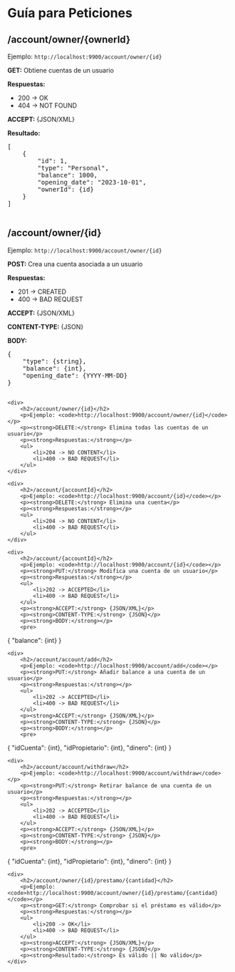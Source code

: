    <h1>Guía para Peticiones</h1>
    <div>
        <h2>/account/owner/{ownerId}</h2>
        <p>Ejemplo: <code>http://localhost:9900/account/owner/{id}</code></p>
        <p><strong>GET:</strong> Obtiene cuentas de un usuario</p>
        <p><strong>Respuestas:</strong></p>
        <ul>
            <li>200 -> OK</li>
            <li>404 -> NOT FOUND</li>
        </ul>
        <p><strong>ACCEPT:</strong> {JSON/XML}</p>
        <p><strong>Resultado:</strong></p>
        <pre>
[
    {
        "id": 1,
        "type": "Personal",
        "balance": 1000,
        "opening_date": "2023-10-01",
        "ownerId": {id}
    }
]
        </pre>
    </div>
    
  <div>
        <h2>/account/owner/{id}</h2>
        <p>Ejemplo: <code>http://localhost:9900/account/owner/{id}</code></p>
        <p><strong>POST:</strong> Crea una cuenta asociada a un usuario</p>
        <p><strong>Respuestas:</strong></p>
        <ul>
            <li>201 -> CREATED</li>
            <li>400 -> BAD REQUEST</li>
        </ul>
        <p><strong>ACCEPT:</strong> {JSON/XML}</p>
        <p><strong>CONTENT-TYPE:</strong> {JSON}</p>
        <p><strong>BODY:</strong></p>
        <pre>
{
    "type": {string},
    "balance": {int},
    "opening_date": {YYYY-MM-DD}
}
        </pre>
  </div>
    
    <div>
        <h2>/account/owner/{id}</h2>
        <p>Ejemplo: <code>http://localhost:9900/account/owner/{id}</code></p>
        <p><strong>DELETE:</strong> Elimina todas las cuentas de un usuario</p>
        <p><strong>Respuestas:</strong></p>
        <ul>
            <li>204 -> NO CONTENT</li>
            <li>400 -> BAD REQUEST</li>
        </ul>
    </div>

    <div>
        <h2>/account/{accountId}</h2>
        <p>Ejemplo: <code>http://localhost:9900/account/{id}</code></p>
        <p><strong>DELETE:</strong> Elimina una cuenta</p>
        <p><strong>Respuestas:</strong></p>
        <ul>
            <li>204 -> NO CONTENT</li>
            <li>400 -> BAD REQUEST</li>
        </ul>
    </div>

    <div>
        <h2>/account/{accountId}</h2>
        <p>Ejemplo: <code>http://localhost:9900/account/{id}</code></p>
        <p><strong>PUT:</strong> Modifica una cuenta de un usuario</p>
        <p><strong>Respuestas:</strong></p>
        <ul>
            <li>202 -> ACCEPTED</li>
            <li>400 -> BAD REQUEST</li>
        </ul>
        <p><strong>ACCEPT:</strong> {JSON/XML}</p>
        <p><strong>CONTENT-TYPE:</strong> {JSON}</p>
        <p><strong>BODY:</strong></p>
        <pre>
{
    "balance": {int}
}
        </pre>
    </div>

    <div>
        <h2>/account/account/add</h2>
        <p>Ejemplo: <code>http://localhost:9900/account/add</code></p>
        <p><strong>PUT:</strong> Añadir balance a una cuenta de un usuario</p>
        <p><strong>Respuestas:</strong></p>
        <ul>
            <li>202 -> ACCEPTED</li>
            <li>400 -> BAD REQUEST</li>
        </ul>
        <p><strong>ACCEPT:</strong> {JSON/XML}</p>
        <p><strong>CONTENT-TYPE:</strong> {JSON}</p>
        <p><strong>BODY:</strong></p>
        <pre>
{
    "idCuenta": {int},
    "idPropietario": {int},
    "dinero": {int}
}
        </pre>
    </div>

    <div>
        <h2>/account/account/withdraw</h2>
        <p>Ejemplo: <code>http://localhost:9900/account/withdraw</code></p>
        <p><strong>PUT:</strong> Retirar balance de una cuenta de un usuario</p>
        <p><strong>Respuestas:</strong></p>
        <ul>
            <li>202 -> ACCEPTED</li>
            <li>400 -> BAD REQUEST</li>
        </ul>
        <p><strong>ACCEPT:</strong> {JSON/XML}</p>
        <p><strong>CONTENT-TYPE:</strong> {JSON}</p>
        <p><strong>BODY:</strong></p>
        <pre>
{
    "idCuenta": {int},
    "idPropietario": {int},
    "dinero": {int}
}
        </pre>
    </div>

    <div>
        <h2>/account/owner/{id}/prestamo/{cantidad}</h2>
        <p>Ejemplo: <code>http://localhost:9900/account/owner/{id}/prestamo/{cantidad}</code></p>
        <p><strong>GET:</strong> Comprobar si el préstamo es válido</p>
        <p><strong>Respuestas:</strong></p>
        <ul>
            <li>200 -> OK</li>
            <li>400 -> BAD REQUEST</li>
        </ul>
        <p><strong>ACCEPT:</strong> {JSON/XML}</p>
        <p><strong>CONTENT-TYPE:</strong> {JSON}</p>
        <p><strong>Resultado:</strong> Es válido || No válido</p>
    </div>
